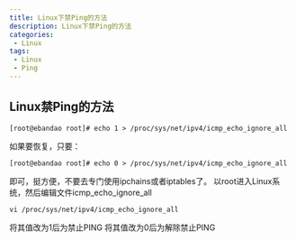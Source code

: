 ```yaml
---
title: Linux下禁Ping的方法
description: Linux下禁Ping的方法
categories:
 - Linux
tags:
 - Linux
 - Ping
---
```


## Linux禁Ping的方法
```shell
[root@ebandao root]# echo 1 > /proc/sys/net/ipv4/icmp_echo_ignore_all
```
如果要恢复，只要：
```shell
[root@ebandao root]# echo 0 > /proc/sys/net/ipv4/icmp_echo_ignore_all
```
即可，挺方便，不要去专门使用ipchains或者iptables了。
    以root进入Linux系统，然后编辑文件icmp_echo_ignore_all
```shell
vi /proc/sys/net/ipv4/icmp_echo_ignore_all
```
将其值改为1后为禁止PING
将其值改为0后为解除禁止PING
